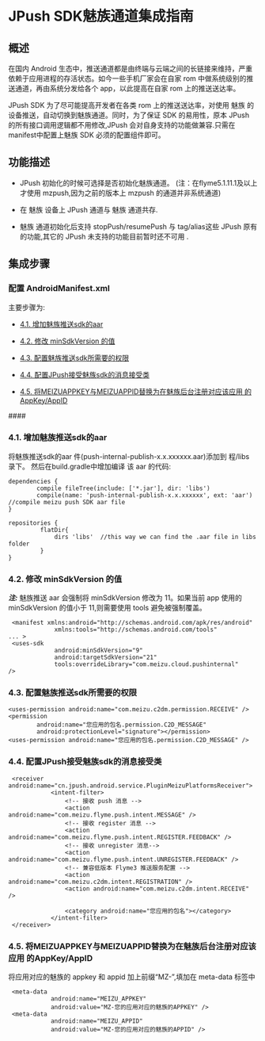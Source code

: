 # JPush SDK魅族通道集成指南


## 概述

在国内 Android 生态中，推送通道都是由终端与云端之间的长链接来维持，严重依赖于应用进程的存活状态。如今一些手机厂家会在自家 rom 中做系统级别的推送通道，再由系统分发给各个 app，以此提高在自家 rom 上的推送送达率。

JPush SDK 为了尽可能提高开发者在各类 rom 上的推送送达率，对使用 魅族 的设备推送，自动切换到魅族通道。同时，为了保证 SDK 的易用性，原本 JPush 的所有接口调用逻辑都不用修改,JPush 会对自身支持的功能做兼容.只需在manifest中配置上魅族 SDK 必须的配置组件即可。

## 功能描述

+ JPush 初始化的时候可选择是否初始化魅族通道。 (注：在flyme5.1.11.1及以上才使用 mzpush,因为之前的版本上 mzpush 的通道并非系统通道)

+ 在 魅族 设备上 JPush 通道与 魅族 通道共存.

+ 魅族 通道初始化后支持 stopPush/resumePush 与 tag/alias这些 JPush 原有的功能,其它的 JPush 未支持的功能目前暂时还不可用 .

## 集成步骤

### 配置 AndroidManifest.xml
主要步骤为:

* [4.1. 增加魅族推送sdk的aar](#4.1) 

* [4.2. 修改 minSdkVersion 的值](#4.2)

* [4.3. 配置魅族推送sdk所需要的权限](#4.3)

* [4.4. 配置JPush接受魅族sdk的消息接受类](#4.4)

* [4.5. 将MEIZUAPPKEY与MEIZUAPPID替换为在魅族后台注册对应该应用 的AppKey/AppID ](#4.5)

####<h3 id="4.1"> 4.1. 增加魅族推送sdk的aar </h3>

将魅族推送sdk的aar 件(push-internal-publish-x.x.xxxxxx.aar)添加到 程/libs 录下。 然后在build.gradle中增加编译
该 aar 的代码:

```
dependencies {
        compile fileTree(include: ['*.jar'], dir: 'libs')
        compile(name: 'push-internal-publish-x.x.xxxxxx', ext: 'aar') //compile meizu push SDK aar file
}

repositories {
         flatDir{
             dirs 'libs'  //this way we can find the .aar file in libs folder
         }
}
```
#### <h3 id="4.2"> 4.2. 修改 minSdkVersion 的值</h3>

***注:*** 魅族推送 aar 会强制将 minSdkVersion 修改为 11。如果当前 app 使用的 minSdkVersion 的值小于 11,则需要使用 tools 避免被强制覆盖。

```
 <manifest xmlns:android="http://schemas.android.com/apk/res/android"
             xmlns:tools="http://schemas.android.com/tools"
... >
 <uses-sdk
             android:minSdkVersion="9"
             android:targetSdkVersion="21"
             tools:overrideLibrary="com.meizu.cloud.pushinternal"
/>
```
#### <h3 id="4.3"> 4.3. 配置魅族推送sdk所需要的权限</h3>

```
<uses-permission android:name="com.meizu.c2dm.permission.RECEIVE" />
<permission
        android:name="您应用的包名.permission.C2D_MESSAGE"
        android:protectionLevel="signature"></permission>
<uses-permission android:name="您应用的包名.permission.C2D_MESSAGE" />
```
#### <h3 id="4.4"> 4.4. 配置JPush接受魅族sdk的消息接受类</h3>

```
 <receiver android:name="cn.jpush.android.service.PluginMeizuPlatformsReceiver">
            <intent-filter>
                <!-- 接收 push 消息 -->
                <action android:name="com.meizu.flyme.push.intent.MESSAGE" />
                <!-- 接收 register 消息 -->
                <action android:name="com.meizu.flyme.push.intent.REGISTER.FEEDBACK" />
                <!-- 接收 unregister 消息-->
                <action android:name="com.meizu.flyme.push.intent.UNREGISTER.FEEDBACK" />
                <!-- 兼容低版本 Flyme3 推送服务配置 -->
                <action android:name="com.meizu.c2dm.intent.REGISTRATION" />
                <action android:name="com.meizu.c2dm.intent.RECEIVE" />

                <category android:name="您应用的包名"></category>
            </intent-filter>
 </receiver>
```
#### <h3 id="4.5"> 4.5. 将MEIZUAPPKEY与MEIZUAPPID替换为在魅族后台注册对应该应用 的AppKey/AppID </h3>
将应用对应的魅族的 appkey 和 appid 加上前缀“MZ-”,填加在 meta-data 标签中

```
 <meta-data
            android:name="MEIZU_APPKEY"
            android:value="MZ-您的应用对应的魅族的APPKEY" />
 <meta-data
            android:name="MEIZU_APPID"
            android:value="MZ-您的应用对应的魅族的APPID" />
```

